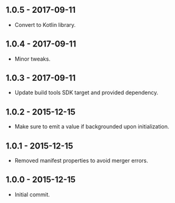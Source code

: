 ## 1.0.5 - 2017-09-11

- Convert to Kotlin library.

## 1.0.4 - 2017-09-11

- Minor tweaks.

## 1.0.3 - 2017-09-11

- Update build tools SDK target and provided dependency.

## 1.0.2 - 2015-12-15

- Make sure to emit a value if backgrounded upon initialization.

## 1.0.1 - 2015-12-15

- Removed manifest properties to avoid merger errors.

## 1.0.0 - 2015-12-15

- Initial commit.